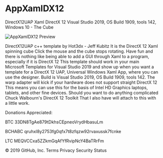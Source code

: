 # AppXamlDX12
DirectX12UAP Xaml DirectX 12 Visual Studio 2019, OS Build 1909, tools 142, Windows 10 - The Cube

![AppXamlDX12 Preview](http://github.com/hot3dx/AppXamlDX12/Assets/AppXamlDX12.png)

DirectX12UAP c++ template by Hot3dx - Jeff Kubitz
It is the DirectX 12 Xaml spinning cube
Click the mouse and the cube stops rotating.
Have fun and there is nothing like being able to add a GUI through Xaml to a program, especially if it is DirectX 12
This template should work in your main Microsoft Templates for Visual Studio 2019 and show up when you want a template for a DirectX 12 UAP, Universal Windows Xaml App, where you can use the designer.
Build is Visual Studio 2019, OS Build 1909, tools 142.
The warp adapter will kick if your hardware does not support straight DirectX 12 This means you can use this for the basis of Intel HD Graphics laptops, tablets, and other fine devices.
Should you want to do anything complicated Chuck Walbourn's DirectX 12 Toolkit That I also have will attach to this with a little work.

Donations Appreciated:

BTC 33DN8TgAe879tDkhsCEpneoVrydHbasuLm 

BCHABC qruhxl8y2753fg0qfx7t8zfqzw92rvaxussk7fcnke

LTC MEQVCCxa5ZZkmGqAfYfRvipNcY4BaTRrFm


© 2019 GitHub, Inc.
Terms
Privacy
Security
Status
